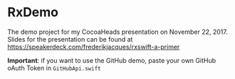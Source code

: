 # RxDemo

The demo project for my CocoaHeads presentation on November 22, 2017.
Slides for the presentation can be found at <https://speakerdeck.com/frederikjacques/rxswift-a-primer>

**Important**: if you want to use the GitHub demo, paste your own GitHub oAuth Token in `GitHubApi.swift`
